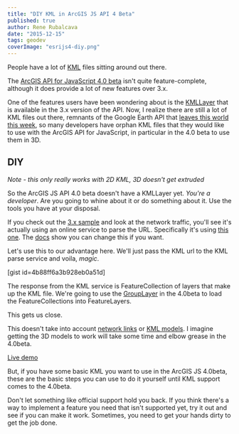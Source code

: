 ```yaml
---
title: "DIY KML in ArcGIS JS API 4 Beta"
published: true
author: Rene Rubalcava
date: "2015-12-15"
tags: geodev
coverImage: "esrijs4-diy.png"
---
```


People have a lot of [KML](https://developers.google.com/kml/) files sitting around out there.

The [ArcGIS API for JavaScript 4.0 beta](https://developers.arcgis.com/javascript/beta/index.html) isn't quite feature-complete, although it does provide a lot of new features over 3.x.

One of the features users have been wondering about is the [KMLLayer](https://developers.arcgis.com/javascript/jssamples/layers_kml.html) that is available in the 3.x version of the API. Now, I realize there are still a lot of KML files out there, remnants of the Google Earth API that [leaves this world this week](http://googlegeodevelopers.blogspot.com.au/2014/12/announcing-deprecation-of-google-earth.html), so many developers have orphan KML files that they would like to use with the ArcGIS API for JavaScript, in particular in the 4.0 beta to use them in 3D.

## DIY

_Note - this only really works with 2D KML, 3D doesn't get extruded_

So the ArcGIS JS API 4.0 beta doesn't have a KMLLayer yet. _You're a developer_. Are you going to whine about it or do something about it. Use the tools you have at your disposal.

If you check out the [3.x sample](http://developers.arcgis.com/javascript/samples/layers_kml/) and look at the network traffic, you'll see it's actually using an online service to parse the URL. Specifically it's using [this one](http://utility.arcgis.com/sharing/kml). The [docs](https://developers.arcgis.com/javascript/jsapi/kmllayer-amd.html) show you can change this if you want.

Let's use this to our advantage here. We'll just pass the KML url to the KML parse service and voila, _magic_.

\[gist id=4b88ff6a3b928eb0a51d\]

The response from the KML service is FeatureCollection of layers that make up the KML file. We're going to use the [GroupLayer](https://developers.arcgis.com/javascript/beta/api-reference/esri-layers-GroupLayer.html) in the 4.0beta to load the FeatureCollections into FeatureLayers.

This gets us close.

This doesn't take into account [network links](https://www.google.com/earth/outreach/tutorials/network_link.html) or [KML models](https://developers.google.com/kml/documentation/models?hl=en). I imagine getting the 3D models to work will take some time and elbow grease in the 4.0beta.

[Live demo](http://www.odoe.net/apps/diykml/)

But, if you have some basic KML you want to use in the ArcGIS JS 4.0beta, these are the basic steps you can use to do it yourself until KML support comes to the 4.0beta.

Don't let something like official support hold you back. If you think there's a way to implement a feature you need that isn't supported yet, try it out and see if you can make it work. Sometimes, you need to get your hands dirty to get the job done.
